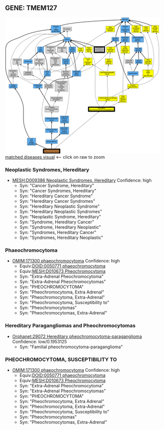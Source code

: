 
## GENE: TMEM127

![image](TMEM127.png)
[matched diseases visual](TMEM127.png)  <-- click on raw to zoom


### Neoplastic Syndromes, Hereditary
 * [MESH:D009386 Neoplastic Syndromes, Hereditary](http://beta.monarchinitiative.org/disease/MESH:D009386) Confidence: high
    * Syn: "Cancer Syndrome, Hereditary"
    * Syn: "Cancer Syndromes, Hereditary"
    * Syn: "Hereditary Cancer Syndrome"
    * Syn: "Hereditary Cancer Syndromes"
    * Syn: "Hereditary Neoplastic Syndrome"
    * Syn: "Hereditary Neoplastic Syndromes"
    * Syn: "Neoplastic Syndrome, Hereditary"
    * Syn: "Syndrome, Hereditary Cancer"
    * Syn: "Syndrome, Hereditary Neoplastic"
    * Syn: "Syndromes, Hereditary Cancer"
    * Syn: "Syndromes, Hereditary Neoplastic"

### Phaeochromocytoma
 * [OMIM:171300 phaeochromocytoma](http://beta.monarchinitiative.org/disease/OMIM:171300) Confidence: high
    * Equiv:[DOID:0050771 phaeochromocytoma](http://beta.monarchinitiative.org/disease/DOID:0050771)
    * Equiv:[MESH:D010673 Pheochromocytoma](http://beta.monarchinitiative.org/disease/MESH:D010673)
    * Syn: "Extra-Adrenal Pheochromocytoma"
    * Syn: "Extra-Adrenal Pheochromocytomas"
    * Syn: "PHEOCHROMOCYTOMA"
    * Syn: "Pheochromocytoma, Extra Adrenal"
    * Syn: "Pheochromocytoma, Extra-Adrenal"
    * Syn: "Pheochromocytoma, Susceptibility to"
    * Syn: "Pheochromocytomas"
    * Syn: "Pheochromocytomas, Extra-Adrenal"

### Hereditary Paragangliomas and Pheochromocytomas
 * [Orphanet:29072 Hereditary pheochromocytoma-paraganglioma](http://beta.monarchinitiative.org/disease/Orphanet:29072) Confidence: low/0.1953125
    * Syn: "Familial pheochromocytoma-paraganglioma"

### PHEOCHROMOCYTOMA, SUSCEPTIBILITY TO
 * [OMIM:171300 phaeochromocytoma](http://beta.monarchinitiative.org/disease/OMIM:171300) Confidence: high
    * Equiv:[DOID:0050771 phaeochromocytoma](http://beta.monarchinitiative.org/disease/DOID:0050771)
    * Equiv:[MESH:D010673 Pheochromocytoma](http://beta.monarchinitiative.org/disease/MESH:D010673)
    * Syn: "Extra-Adrenal Pheochromocytoma"
    * Syn: "Extra-Adrenal Pheochromocytomas"
    * Syn: "PHEOCHROMOCYTOMA"
    * Syn: "Pheochromocytoma, Extra Adrenal"
    * Syn: "Pheochromocytoma, Extra-Adrenal"
    * Syn: "Pheochromocytoma, Susceptibility to"
    * Syn: "Pheochromocytomas"
    * Syn: "Pheochromocytomas, Extra-Adrenal"

